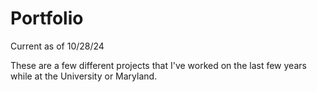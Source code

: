 # Portfolio
Current as of 10/28/24


These are a few different projects that I've worked on the last few years while at the University or Maryland. 
